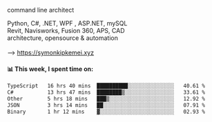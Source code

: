 command line architect

Python, C#, .NET, WPF , ASP.NET, mySQL <br>
Revit, Navisworks, Fusion 360, APS, CAD <br>
architecture, opensource & automation<br>
<br>
--> https://symonkipkemei.xyz

#### 📊 This week, I spent time on:
<!--START_SECTION:waka-->

```txt
TypeScript   16 hrs 40 mins  ██████████░░░░░░░░░░░░░░░   40.61 %
C#           13 hrs 47 mins  ████████▒░░░░░░░░░░░░░░░░   33.61 %
Other        5 hrs 18 mins   ███▒░░░░░░░░░░░░░░░░░░░░░   12.92 %
JSON         3 hrs 14 mins   ██░░░░░░░░░░░░░░░░░░░░░░░   07.91 %
Binary       1 hr 12 mins    ▓░░░░░░░░░░░░░░░░░░░░░░░░   02.93 %
```

<!--END_SECTION:waka-->
